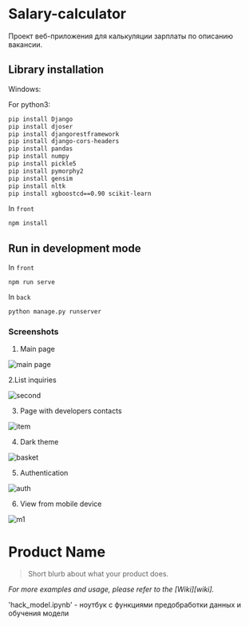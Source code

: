 # Salary-calculator
Проект веб-приложения для калькуляции зарплаты по описанию вакансии.

## Library installation
Windows: 

For python3:
```sh
pip install Django
pip install djoser
pip install djangorestframework
pip install django-cors-headers
pip install pandas
pip install numpy
pip install pickle5
pip install pymorphy2
pip install gensim
pip install nltk
pip install xgboostcd==0.90 scikit-learn 
```
In `front`
```sh
npm install
```

## Run in development mode
In `front`
```
npm run serve
```

In `back`
```
python manage.py runserver
```

### Screenshots
1. Main page

![main page](https://github.com/AlexandrNemashkalo/Salary-calculator/blob/master/screenshots/FUXgFEWpGw8.jpg)

2.List inquiries

![second](https://github.com/AlexandrNemashkalo/Salary-calculator/blob/master/screenshots/items.jpg)

3. Page with developers contacts

![item](https://github.com/AlexandrNemashkalo/Salary-calculator/blob/master/screenshots/contacts.jpg)

4. Dark theme

![basket](https://github.com/AlexandrNemashkalo/Salary-calculator/blob/master/screenshots/dark.jpg)

5. Authentication

![auth](https://github.com/AlexandrNemashkalo/Salary-calculator/blob/master/screenshots/auth.jpg)

6. View from mobile device

![m1](https://github.com/AlexandrNemashkalo/Salary-calculator/blob/master/screenshots/form-m.jpg)



# Product Name
> Short blurb about what your product does.

_For more examples and usage, please refer to the [Wiki][wiki]._




'hack_model.ipynb' - ноутбук с функциями предобработки данных и обучения модели

